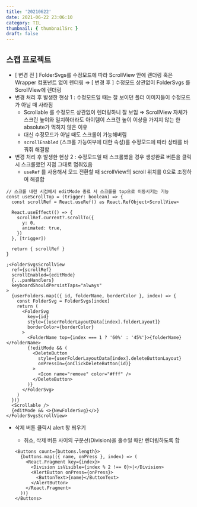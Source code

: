 ```yaml
---
title: '20210622'
date: 2021-06-22 23:06:10
category: TIL
thumbnail: { thumbnailSrc }
draft: false
---
```


## 스캡 프로젝트

- [ 변경 전 ] FolderSvgs를 수정모드에 따라 ScrollView 안에 렌더링 혹은 Wrapper 컴포넌트 없이 렌더링 ⇒ [ 변경 후 ] 수정모드 상관없이 FolderSvgs 를 ScrollView에 렌더링
- 변경 처리 후 발생한 현상 1 : 수정모드일 때는 잘 보이던 폴더 이미지들이 수정모드가 아닐 때 사라짐
  - Scrollable 를 수정모드 상관없이 렌더링하니 잘 보임 ⇒ ScrollView 자체가 스크린 높이와 일치하더라도 아이템이 스크린 높이 이상을 가지지 않는 한 absolute가 먹히지 않은 이유
  - 대신 수정모드가 아닐 때도 스크롤이 가능해버림
  - `scrollEnabled` (스크롤 가능여부에 대한 속성)를 수정모드에 따라 상태를 바꿔줘 해결함
- 변경 처리 후 발생한 현상 2 : 수정모드일 때 스크롤했을 경우 생성완료 버튼을 클릭 시 스크롤했던 지점 그대로 멈춰있음
  - `useRef` 를 사용해서 모드 전환할 때 scrollView의 scroll 위치를 0으로 조정하여 해결함

```tsx
// 스크롤 내린 시점에서 editMode 종료 시 스크롤을 top으로 이동시키는 기능
const useScrollTop = (trigger: boolean) => {
  const scrollRef = React.useRef() as React.RefObject<ScrollView>

  React.useEffect(() => {
    scrollRef.current?.scrollTo({
      y: 0,
      animated: true,
    })
  }, [trigger])

  return { scrollRef }
}

;<FolderSvgsScrollView
  ref={scrollRef}
  scrollEnabled={editMode}
  {...panHandlers}
  keyboardShouldPersistTaps="always"
>
  {userFolders.map(({ id, folderName, borderColor }, index) => {
    const FolderSvg = FolderSvgs[index]
    return (
      <FolderSvg
        key={id}
        style={[userFolderLayoutData[index].folderLayout]}
        borderColor={borderColor}
      >
        <FolderName top={index === 1 ? '60%' : '45%'}>{folderName}</FolderName>
        {!editMode && (
          <DeleteButton
            style={userFolderLayoutData[index].deleteButtonLayout}
            onPressIn={onClickDeleteButton(id)}
          >
            <Icon name="remove" color="#fff" />
          </DeleteButton>
        )}
      </FolderSvg>
    )
  })}
  <Scrollable />
  {editMode && <>{NewFolderSvg}</>}
</FolderSvgsScrollView>
```

- 삭제 버튼 클릭시 alert 창 띄우기

  - 취소, 삭제 버튼 사이의 구분선(Division)을 홀수일 때만 렌더링하도록 함

  ```tsx
  <Buttons count={buttons.length}>
    {buttons.map(({ name, onPress }, index) => (
      <React.Fragment key={index}>
        <Division isVisible={index % 2 !== 0}>|</Division>
        <AlertButton onPress={onPress}>
          <ButtonText>{name}</ButtonText>
        </AlertButton>
      </React.Fragment>
    ))}
  </Buttons>
  ```
